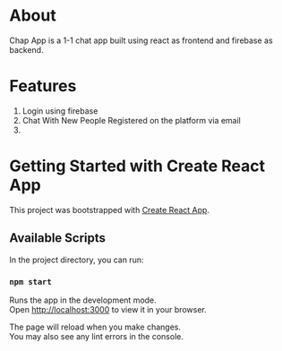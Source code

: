 # About
Chap App is a 1-1 chat app built using react as frontend and firebase as backend.

# Features
1. Login using firebase
2. Chat With New People Registered on the platform via email 
3. 

# Getting Started with Create React App

This project was bootstrapped with [Create React App](https://github.com/facebook/create-react-app).

## Available Scripts

In the project directory, you can run:

### `npm start`

Runs the app in the development mode.\
Open [http://localhost:3000](http://localhost:3000) to view it in your browser.

The page will reload when you make changes.\
You may also see any lint errors in the console.

